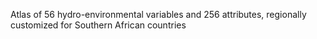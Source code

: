 Atlas of 56 hydro-environmental variables and 256 attributes, regionally customized for Southern African countries
